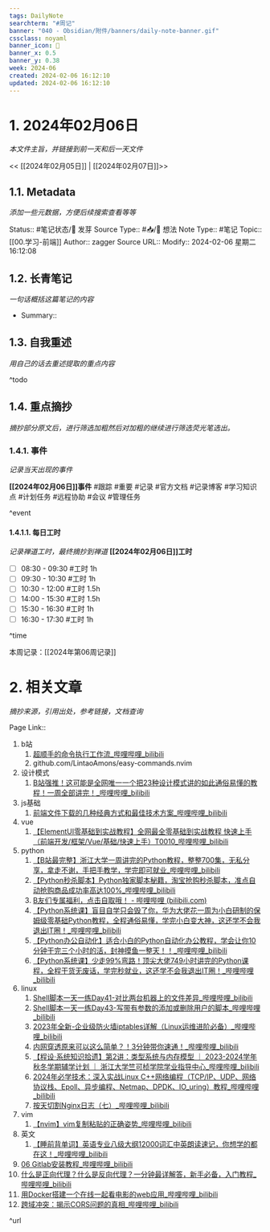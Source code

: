 ```yaml
---
tags: DailyNote
searchterm: "#周记"
banner: "040 - Obsidian/附件/banners/daily-note-banner.gif"
cssclass: noyaml
banner_icon: 💌
banner_x: 0.5
banner_y: 0.38
week: 2024-06
created: 2024-02-06 16:12:10
updated: 2024-02-06 16:12:10
---
```


# 1. 2024年02月06日

_本文件主旨，并链接到前一天和后一天文件_

<< [[2024年02月05日]] | [[2024年02月07日]]>>

## 1.1. Metadata

_添加一些元数据，方便后续搜索查看等等_

Status:: #笔记状态/🌱 发芽
Source Type:: #📥/💭 想法 
Note Type:: #笔记
Topic:: [[00.学习-前端]]
Author:: zagger
Source URL::
Modify:: 2024-02-06 星期二 16:12:08

## 1.2. 长青笔记

_一句话概括这篇笔记的内容_

- Summary::

## 1.3. 自我重述

_用自己的话去重述提取的重点内容_

^todo

## 1.4. 重点摘抄

_摘抄部分原文后，进行筛选加粗然后对加粗的继续进行筛选荧光笔选出。_

### 1.4.1. 事件

_记录当天出现的事件_

**[[2024年02月06日]]事件** 
#跟踪 #重要 #记录 #官方文档 #记录博客 #学习知识点 #计划任务 #远程协助 #会议 #管理任务

^event

#### 1.4.1.1. 每日工时

_记录禅道工时，最终摘抄到禅道_
**[[2024年02月06日]]工时**
- [ ] 08:30 - 09:30 #工时  1h
- [ ] 09:30 - 10:30 #工时  1h
- [ ] 10:30 - 12:00 #工时  1.5h
- [ ] 14:00 - 15:30 #工时  1.5h
- [ ] 15:30 - 16:30 #工时  1h
- [ ] 16:30 - 17:30 #工时  1h

^time

本周记录：[[2024年第06周记录]]

# 2. 相关文章

_摘抄来源，引用出处，参考链接，文档查询_

Page Link::
1. b站
	1. [超顺手的命令执行工作流_哔哩哔哩_bilibili](https://www.bilibili.com/video/BV1LB421z7xD/?spm_id_from=333.1007.tianma.6-1-17.click&vd_source=af94dc11f0a1751ebb3c2090844ad9f6)
	2. github.com/LintaoAmons/easy-commands.nvim
2. 设计模式
	1. [B站强推！这可能是全网唯一一个把23种设计模式讲的如此通俗易懂的教程！一周全部讲完！_哔哩哔哩_bilibili](https://www.bilibili.com/video/BV1G94y1T7va/?spm_id_from=333.1007.tianma.7-1-20.click&vd_source=af94dc11f0a1751ebb3c2090844ad9f6)
3. js基础
	1. [前端文件下载的几种经典方式和最佳技术方案_哔哩哔哩_bilibili](https://www.bilibili.com/video/BV1uu4y1b7Ci/?spm_id_from=333.1007.tianma.52-2-156.click&vd_source=af94dc11f0a1751ebb3c2090844ad9f6)
4. vue
	1. [【ElementUI零基础到实战教程】全网最全零基础到实战教程 快速上手（前端开发/框架/Vue/基础/快速上手）T0010_哔哩哔哩_bilibili](https://www.bilibili.com/video/BV1f84y197yG/?spm_id_from=333.1007.tianma.54-2-162.click&vd_source=af94dc11f0a1751ebb3c2090844ad9f6)
5. python
	1. [【B站最完整】浙江大学一周讲完的Python教程，整整700集，无私分享，拿走不谢，手把手教学，学完即可就业_哔哩哔哩_bilibili](https://www.bilibili.com/video/BV17e411v7oN/?spm_id_from=333.1007.tianma.5-1-14.click&vd_source=af94dc11f0a1751ebb3c2090844ad9f6)
	2. [【Python秒杀脚本】Python独家脚本秘籍，淘宝抢购秒杀脚本，准点自动抢购商品成功率高达100%_哔哩哔哩_bilibili](https://www.bilibili.com/video/BV1FQ4y1n7UT/?spm_id_from=333.1007.tianma.102-2-306.click&vd_source=af94dc11f0a1751ebb3c2090844ad9f6)
	3. [B友们专属福利，点击自取哦！ - 哔哩哔哩 (bilibili.com)](https://www.bilibili.com/read/cv26756863/)
	4. [【Python系统课】盲目自学只会毁了你，华为大佬花一周为小白研制的保姆级零基础Python教程，全程通俗易懂，学完小白变大神，这还学不会我退出IT圈！_哔哩哔哩_bilibili](https://www.bilibili.com/video/BV1cU421o7g5/?spm_id_from=333.1007.tianma.13-1-38.click&vd_source=af94dc11f0a1751ebb3c2090844ad9f6)
	5. [【Python办公自动化】适合小白的Python自动化办公教程，学会让你10分钟干完三个小时的活，封神摸鱼一整天！！_哔哩哔哩_bilibili](https://www.bilibili.com/video/BV1Uc411x7Bb/?spm_id_from=333.1007.tianma.12-2-36.click&vd_source=af94dc11f0a1751ebb3c2090844ad9f6)
	6. [【Python系统课】少走99%弯路！顶尖大佬749小时讲完的Python课程，全程干货无废话，学完秒就业，这还学不会我退出IT圈！_哔哩哔哩_bilibili](https://www.bilibili.com/video/BV1at421H7GM/?spm_id_from=333.1007.tianma.1-1-1.click&vd_source=af94dc11f0a1751ebb3c2090844ad9f6)
6. linux
	1. [Shell脚本一天一练Day41-对比两台机器上的文件差异_哔哩哔哩_bilibili](https://www.bilibili.com/video/BV1Ee411X7bD/?spm_id_from=333.1007.tianma.64-2-192.click&vd_source=af94dc11f0a1751ebb3c2090844ad9f6)
	2. [Shell脚本一天一练Day43-写带有参数的添加或删除用户的脚本_哔哩哔哩_bilibili](https://www.bilibili.com/video/BV1nw411x79N/?spm_id_from=333.1007.tianma.37-1-110.click&vd_source=af94dc11f0a1751ebb3c2090844ad9f6)
	3. [2023年全新-企业级防火墙iptables详解（Linux运维进阶必备）_哔哩哔哩_bilibili](https://www.bilibili.com/video/BV1Gw411z7fD/?spm_id_from=333.1007.tianma.35-2-105.click&vd_source=af94dc11f0a1751ebb3c2090844ad9f6)
	4. [内网穿透原来可以这么简单？！3分钟带你速通！_哔哩哔哩_bilibili](https://www.bilibili.com/video/BV1Dw411p7vK/?spm_id_from=333.1007.tianma.34-2-102.click&vd_source=af94dc11f0a1751ebb3c2090844ad9f6)
	5. [【程设·系统知识拾遗】第2讲：类型系统与内存模型 ｜ 2023-2024学年秋冬学期辅学计划 ｜ 浙江大学竺可桢学院学业指导中心_哔哩哔哩_bilibili](https://www.bilibili.com/video/BV1qN4y1S7ve/?spm_id_from=333.1007.tianma.8-1-23.click&vd_source=af94dc11f0a1751ebb3c2090844ad9f6)
	6. [2024年必学技术：深入实战Linux C++网络编程（TCP/IP、UDP、网络协议栈、Epoll、异步编程、Netmap、DPDK、IO_uring）教程_哔哩哔哩_bilibili](https://www.bilibili.com/video/BV1hT4y1b7hr/?spm_id_from=333.1007.tianma.4-3-13.click&vd_source=af94dc11f0a1751ebb3c2090844ad9f6)
	7. [按天切割Nginx日志（七）_哔哩哔哩_bilibili](https://www.bilibili.com/video/BV1uw411E7eX/?spm_id_from=333.1007.tianma.7-1-20.click&vd_source=af94dc11f0a1751ebb3c2090844ad9f6)
7. vim
	1. [【nvim】vim复制粘贴的正确姿势_哔哩哔哩_bilibili](https://www.bilibili.com/video/BV14e41127AM/?spm_id_from=333.1007.tianma.14-1-41.click&vd_source=af94dc11f0a1751ebb3c2090844ad9f6)
8. 英文
	1. [【睡前背单词】英语专业八级大纲12000词汇中英朗读速记，你想学的都在这！_哔哩哔哩_bilibili](https://www.bilibili.com/video/BV1ve411d73v/?spm_id_from=333.1007.tianma.90-1-269.click&vd_source=af94dc11f0a1751ebb3c2090844ad9f6)
9. [06 Gitlab安装教程_哔哩哔哩_bilibili](https://www.bilibili.com/video/BV1qw411T7bQ/?p=6&vd_source=af94dc11f0a1751ebb3c2090844ad9f6)
10. [什么是正向代理？什么是反向代理？一分钟最详解答，新手必备，入门教程_哔哩哔哩_bilibili](https://www.bilibili.com/video/BV1SM411X7ye/?spm_id_from=333.1007.tianma.49-2-147.click&vd_source=af94dc11f0a1751ebb3c2090844ad9f6)
11. [用Docker搭建一个在线一起看电影的web应用_哔哩哔哩_bilibili](https://www.bilibili.com/video/BV1Q94y1T7na/?spm_id_from=333.1007.tianma.9-1-26.click&vd_source=af94dc11f0a1751ebb3c2090844ad9f6)
12. [跨域冲突：揭示CORS问题的真相_哔哩哔哩_bilibili](https://www.bilibili.com/video/BV1Re411y77c/?spm_id_from=333.1007.tianma.3-1-5.click&vd_source=af94dc11f0a1751ebb3c2090844ad9f6)


^url

